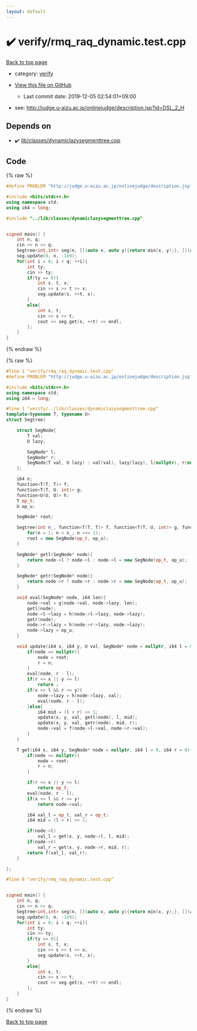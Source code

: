 ```yaml
---
layout: default
---
```


<!-- mathjax config similar to math.stackexchange -->
<script type="text/javascript" async
  src="https://cdnjs.cloudflare.com/ajax/libs/mathjax/2.7.5/MathJax.js?config=TeX-MML-AM_CHTML">
</script>
<script type="text/x-mathjax-config">
  MathJax.Hub.Config({
    TeX: { equationNumbers: { autoNumber: "AMS" }},
    tex2jax: {
      inlineMath: [ ['$','$'] ],
      processEscapes: true
    },
    "HTML-CSS": { matchFontHeight: false },
    displayAlign: "left",
    displayIndent: "2em"
  });
</script>

<script type="text/javascript" src="https://cdnjs.cloudflare.com/ajax/libs/jquery/3.4.1/jquery.min.js"></script>
<script src="https://cdn.jsdelivr.net/npm/jquery-balloon-js@1.1.2/jquery.balloon.min.js" integrity="sha256-ZEYs9VrgAeNuPvs15E39OsyOJaIkXEEt10fzxJ20+2I=" crossorigin="anonymous"></script>
<script type="text/javascript" src="../../assets/js/copy-button.js"></script>
<link rel="stylesheet" href="../../assets/css/copy-button.css" />


# :heavy_check_mark: verify/rmq_raq_dynamic.test.cpp

<a href="../../index.html">Back to top page</a>

* category: <a href="../../index.html#e8418d1d706cd73548f9f16f1d55ad6e">verify</a>
* <a href="{{ site.github.repository_url }}/blob/master/verify/rmq_raq_dynamic.test.cpp">View this file on GitHub</a>
    - Last commit date: 2019-12-05 02:54:01+09:00


* see: <a href="http://judge.u-aizu.ac.jp/onlinejudge/description.jsp?id=DSL_2_H">http://judge.u-aizu.ac.jp/onlinejudge/description.jsp?id=DSL_2_H</a>


## Depends on

* :heavy_check_mark: <a href="../../library/lib/classes/dynamiclazysegmenttree.cpp.html">lib/classes/dynamiclazysegmenttree.cpp</a>


## Code

<a id="unbundled"></a>
{% raw %}
```cpp
#define PROBLEM "http://judge.u-aizu.ac.jp/onlinejudge/description.jsp?id=DSL_2_H"

#include <bits/stdc++.h>
using namespace std;
using i64 = long;

#include "../lib/classes/dynamiclazysegmenttree.cpp"


signed main() {
    int n, q;
    cin >> n >> q;
    Segtree<int,int> seg(n, [](auto x, auto y){return min(x, y);}, [](auto x, auto y, int){return x + y;}, [](auto x, auto y){return x + y;}, 1e9, 0);
    seg.update(0, n, -1e9);
    for(int i = 0; i < q; ++i){
        int ty;
        cin >> ty;
        if(ty == 0){
            int s, t, x;
            cin >> s >> t >> x;
            seg.update(s, ++t, x);
        }
        else{
            int s, t;
            cin >> s >> t;
            cout << seg.get(s, ++t) << endl;
        };
    }
}

```
{% endraw %}

<a id="bundled"></a>
{% raw %}
```cpp
#line 1 "verify/rmq_raq_dynamic.test.cpp"
#define PROBLEM "http://judge.u-aizu.ac.jp/onlinejudge/description.jsp?id=DSL_2_H"

#include <bits/stdc++.h>
using namespace std;
using i64 = long;

#line 1 "verify/../lib/classes/dynamiclazysegmenttree.cpp"
template<typename T, typename U>
struct Segtree{

    struct SegNode{
        T val;
        U lazy;

        SegNode* l;
        SegNode* r;
        SegNode(T val, U lazy) : val(val), lazy(lazy), l(nullptr), r(nullptr){}
    };

    i64 n;
    function<T(T, T)> f;
    function<T(T, U, int)> g;
    function<U(U, U)> h;
    T op_t;
    U op_u;

    SegNode* root;

    Segtree(int n_, function<T(T, T)> f, function<T(T, U, int)> g, function<U(U, U)> h, T op_t, U op_u) : f(f), g(g), h(h), op_t(op_t), op_u(op_u){
        for(n = 1; n < n_; n <<= 1);
        root = new SegNode(op_t, op_u);
    }

    SegNode* getl(SegNode* node){
        return node->l ? node->l : node->l = new SegNode(op_t, op_u);
    }

    SegNode* getr(SegNode* node){
        return node->r ? node->r : node->r = new SegNode(op_t, op_u);
    }

    void eval(SegNode* node, i64 len){
        node->val = g(node->val, node->lazy, len);
        getl(node);
        node->l->lazy = h(node->l->lazy, node->lazy);
        getr(node);
        node->r->lazy = h(node->r->lazy, node->lazy);
        node->lazy = op_u;
    }

    void update(i64 x, i64 y, U val, SegNode* node = nullptr, i64 l = 0, i64 r = 0){
        if(node == nullptr){
            node = root;
            r = n;
        }
        eval(node, r - l);
        if(r <= x || y <= l)
            return ;
        if(x <= l && r <= y){
            node->lazy = h(node->lazy, val);
            eval(node, r - l);
        }else{
            i64 mid = (l + r) >> 1;
            update(x, y, val, getl(node), l, mid);
            update(x, y, val, getr(node), mid, r);
            node->val = f(node->l->val, node->r->val);
        }
    }

    T get(i64 x, i64 y, SegNode* node = nullptr, i64 l = 0, i64 r = 0){
        if(node	== nullptr){
            node = root;
            r = n;
        }

        if(r <= x || y <= l)
            return op_t;
        eval(node, r - l);
        if(x <= l && r <= y)
            return node->val;

        i64 val_l = op_t, val_r = op_t;
        i64 mid = (l + r) >> 1;

        if(node->l)
            val_l = get(x, y, node->l, l, mid);
        if(node->r)
            val_r = get(x, y, node->r, mid, r);
        return f(val_l, val_r);
    }

};

#line 8 "verify/rmq_raq_dynamic.test.cpp"


signed main() {
    int n, q;
    cin >> n >> q;
    Segtree<int,int> seg(n, [](auto x, auto y){return min(x, y);}, [](auto x, auto y, int){return x + y;}, [](auto x, auto y){return x + y;}, 1e9, 0);
    seg.update(0, n, -1e9);
    for(int i = 0; i < q; ++i){
        int ty;
        cin >> ty;
        if(ty == 0){
            int s, t, x;
            cin >> s >> t >> x;
            seg.update(s, ++t, x);
        }
        else{
            int s, t;
            cin >> s >> t;
            cout << seg.get(s, ++t) << endl;
        };
    }
}

```
{% endraw %}

<a href="../../index.html">Back to top page</a>

